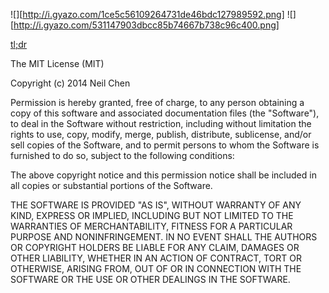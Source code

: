 ![][http://i.gyazo.com/1ce5c56109264731de46bdc127989592.png]
![][http://i.gyazo.com/531147903dbcc85b74667b738c96c400.png]

[tl;dr](https://tldrlegal.com/license/mit-license)

The MIT License (MIT)

Copyright (c) 2014 Neil Chen

Permission is hereby granted, free of charge, to any person obtaining a copy
of this software and associated documentation files (the "Software"), to deal
in the Software without restriction, including without limitation the rights
to use, copy, modify, merge, publish, distribute, sublicense, and/or sell
copies of the Software, and to permit persons to whom the Software is
furnished to do so, subject to the following conditions:

The above copyright notice and this permission notice shall be included in
all copies or substantial portions of the Software.

THE SOFTWARE IS PROVIDED "AS IS", WITHOUT WARRANTY OF ANY KIND, EXPRESS OR
IMPLIED, INCLUDING BUT NOT LIMITED TO THE WARRANTIES OF MERCHANTABILITY,
FITNESS FOR A PARTICULAR PURPOSE AND NONINFRINGEMENT. IN NO EVENT SHALL THE
AUTHORS OR COPYRIGHT HOLDERS BE LIABLE FOR ANY CLAIM, DAMAGES OR OTHER
LIABILITY, WHETHER IN AN ACTION OF CONTRACT, TORT OR OTHERWISE, ARISING FROM,
OUT OF OR IN CONNECTION WITH THE SOFTWARE OR THE USE OR OTHER DEALINGS IN
THE SOFTWARE.
